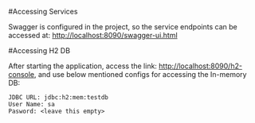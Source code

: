 #Accessing Services

Swagger is configured in the project, so the service endpoints can be accessed at: 
[http://localhost:8090/swagger-ui.html](http://localhost:8090/swagger-ui.html)

#Accessing H2 DB

After starting the application, access the link: [http://localhost:8090/h2-console](http://localhost:8090/h2-console), and use below mentioned configs for accessing the In-memory DB:

```
JDBC URL: jdbc:h2:mem:testdb
User Name: sa
Pasword: <leave this empty>
```
